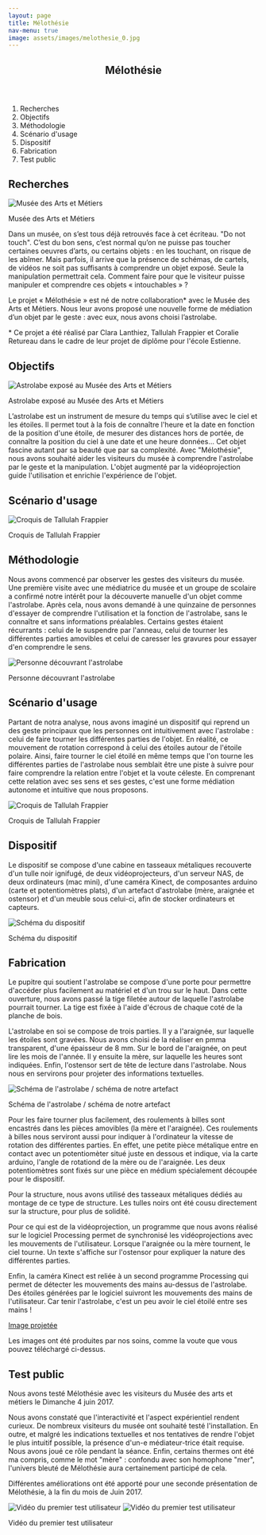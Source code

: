 ```yaml
---
layout: page
title: Mélothésie
nav-menu: true
image: assets/images/melothesie_0.jpg
---
```


<!-- Main -->
<div id="main" class="alt">

<!-- One -->
<section id="one">
	<div class="inner">
		<header class="major">
			<h1>Mélothésie</h1>
		</header>
		<ol>
			<li>Recherches</li>
			<li>Objectifs</li>
			<li>Méthodologie</li>
			<li>Scénario d'usage</li>
			<li>Dispositif</li>
			<li>Fabrication</li>
			<li>Test public</li>
		</ol>

<!-- Content -->
<h2 id="content">Recherches</h2>
<span class="image fit"><img src="assets/images/melothesie_0.jpg" alt="Musée des Arts et Métiers" /></span>
<p class="caption">Musée des Arts et Métiers</p>
<p>Dans un musée, on s’est tous déjà retrouvés face à cet écriteau. "Do not touch". C’est du bon sens, c’est normal qu’on ne puisse pas toucher certaines oeuvres d’arts, ou certains objets : en les touchant, on risque de les abîmer. Mais parfois, il arrive que la présence de schémas, de cartels, de vidéos ne soit pas suffisants à comprendre un objet exposé. Seule la manipulation permettrait cela. Comment faire pour que le visiteur puisse manipuler et comprendre ces objets « intouchables » ?</p>
<p>Le projet « Mélothésie » est né de notre collaboration* avec le Musée des Arts et Métiers. Nous leur avons proposé une nouvelle forme de médiation d’un objet par le geste : avec eux, nous avons choisi l’astrolabe.</p>
<p>* Ce projet a été réalisé par Clara Lanthiez, Tallulah Frappier et Coralie Retureau dans le cadre de leur projet de diplôme pour l'école Estienne.</p>

<h2 id="content">Objectifs</h2>
<span class="image fit"><img src="assets/images/melothesie_3.jpg" alt="Astrolabe exposé au Musée des Arts et Métiers" /></span>
<p class="caption">Astrolabe exposé au Musée des Arts et Métiers</p>
<p>L’astrolabe est un instrument de mesure du temps qui s’utilise avec le ciel et les étoiles. Il permet tout à la fois de connaître l'heure et la date en fonction de la position d'une étoile, de mesurer des distances hors de portée, de connaître la position du ciel à une date et une heure données... Cet objet fascine autant par sa beauté que par sa complexité. Avec "Mélothésie", nous avons souhaité aider les visiteurs du musée à comprendre l'astrolabe par le geste et la manipulation. L'objet augmenté par la vidéoprojection guide l'utilisation et enrichie l'expérience de l'objet.</p>

<h2 id="content">Scénario d'usage</h2>
<span class="image fit"><img src="assets/images/melothesie_8.jpg" alt="Croquis de Tallulah Frappier" /></span>
<p class="caption">Croquis de Tallulah Frappier</p>

<h2 id="content">Méthodologie</h2>
<p>Nous avons commencé par observer les gestes des visiteurs du musée. Une première visite avec une médiatrice du musée et un groupe de scolaire a confirmé notre intérêt pour la découverte manuelle d'un objet comme l'astrolabe. Après cela, nous avons demandé à une quinzaine de personnes d'essayer de comprendre l'utilisation et la fonction de l'astrolabe, sans le connaître et sans informations préalables. Certains gestes étaient récurrants : celui de le suspendre par l'anneau, celui de tourner les différentes parties amovibles et celui de caresser les gravures pour essayer d'en comprendre le sens.</p>
<span class="image fit"><img src="assets/images/melothesie_4.jpg" alt="Personne découvrant l'astrolabe" /></span>
<p class="caption">Personne découvrant l'astrolabe</p>

<h2 id="content">Scénario d'usage</h2>
<p>Partant de notra analyse, nous avons imaginé un dispositif qui reprend un des geste principaux que les personnes ont intuitivement avec l'astrolabe : celui de faire tourner les différentes parties de l'objet. En réalité, ce mouvement de rotation correspond à celui des étoiles autour de l'étoile polaire. Ainsi, faire tourner le ciel étoilé en même temps que l'on tourne les différentes parties de l'astrolabe nous semblait être une piste à suivre pour faire comprendre la relation entre l'objet et la voute céleste. En comprenant cette relation avec ses sens et ses gestes, c'est une forme médiation autonome et intuitive que nous proposons.</p>
<span class="image fit"><img src="assets/images/melothesie_5.jpg" alt="Croquis de Tallulah Frappier" /></span>
<p class="caption">Croquis de Tallulah Frappier</p>

<h2 id="content">Dispositif</h2>
<p>Le dispositif se compose d'une cabine en tasseaux métaliques recouverte d'un tulle noir ignifugé, de deux vidéoprojecteurs, d'un serveur NAS, de deux ordinateurs (mac mini), d'une caméra Kinect, de composantes arduino (carte et potentiomètres plats), d'un artefact d'astrolabe (mère, araignée et ostensor) et d'un meuble sous celui-ci, afin de stocker ordinateurs et capteurs.</p>
<span class="image fit"><img src="assets/images/melothesie_2.png" alt="Schéma du dispositif" /></span>
<p class="caption">Schéma du dispositif</p>

<h2 id="content">Fabrication</h2>
<p>Le pupitre qui soutient l'astrolabe se compose d'une porte pour permettre d'accéder plus facilement au matériel et d'un trou sur le haut. Dans cette ouverture, nous avons passé la tige filetée autour de laquelle l'astrolabe pourrait tourner. La tige est fixée à l'aide d'écrous de chaque coté de la planche de bois.<p>
<p>L'astrolabe en soi se compose de trois parties. Il y a l'araignée, sur laquelle les étoiles sont gravées. Nous avons choisi de la réaliser en pmma transparent, d'une épaisseur de 8 mm. Sur le bord de l'araignée, on peut lire les mois de l'année. Il y ensuite la mère, sur laquelle les heures sont indiquées. Enfin, l'ostensor sert de tête de lecture dans l'astrolabe. Nous nous en servirons pour projeter des informations textuelles.</p>
<span class="image fit"><img src="assets/images/melothesie_1.png" alt="Schéma de l'astrolabe / schéma de notre artefact" /></span>
<p class="caption">Schéma de l'astrolabe / schéma de notre artefact</p>
<p>Pour les faire tourner plus facilement, des roulements à billes sont encastrés dans les pièces amovibles (la mère et l'araignée). Ces roulements à billes nous serviront aussi pour indiquer à l'ordinateur la vitesse de rotation des différentes parties. En effet, une petite pièce métalique entre en contact avec un potentiomèter situé juste en dessous et indique, via la carte arduino, l'angle de rotationd de la mère ou de l'araignée. Les deux potentiomètres sont fixés sur une pièce en médium spécialement découpée pour le dispositif.</p>
<p>Pour la structure, nous avons utilisé des tasseaux métaliques dédiés au montage de ce type de structure. Les tulles noirs ont été cousu directement sur la structure, pour plus de solidité.</p>
<p>Pour ce qui est de la vidéoprojection, un programme que nous avons réalisé sur le logiciel Processing permet de synchronisé les vidéoprojections avec les mouvements de l'utilisateur. Lorsque l'araignée ou la mère tournent, le ciel tourne. Un texte s'affiche sur l'ostensor pour expliquer la nature des différentes parties.</p>
<p>Enfin, la caméra Kinect est reliée à un second programme Processing qui permet de détecter les mouvements des mains au-dessus de l'astrolabe. Des étoiles générées par le logiciel suivront les mouvements des mains de l'utilisateur. Car tenir l'astrolabe, c'est un peu avoir le ciel étoilé entre ses mains !</p>
<a href="#" class="button icon fa-download">Image projetée</a>
<p>Les images ont été produites par nos soins, comme la voute que vous pouvez téléchargé ci-dessus.</p>

<h2 id="content">Test public</h2>
<p>Nous avons testé Mélothésie avec les visiteurs du Musée des arts et métiers le Dimanche 4 juin 2017.</p>
<p>Nous avons constaté que l'interactivité et l'aspect expérientiel rendent curieux. De nombreux visiteurs du musée ont souhaité testé l'installation. En outre, et malgré les indications textuelles et nos tentatives de rendre l'objet le plus intuitif possible, la présence d'un-e médiateur-trice était requise. Nous avons joué ce rôle pendant la séance. Enfin, certains thermes ont été ma compris, comme le mot "mère" : confondu avec son homophone "mer", l'univers bleuté de Mélothésie aura certainement participé de cela.</p>
<p>Différentes améliorations ont été apporté pour une seconde présentation de Mélothésie, à la fin du mois de Juin 2017.</p>
<span class="image fit"><img src="assets/images/melothesie_6.jpg" alt="Vidéo du premier test utilisateur" /></span>
<span class="image fit"><img src="assets/images/melothesie_7.jpg" alt="Vidéo du premier test utilisateur" /></span>
<p class="caption">Vidéo du premier test utilisateur</p>
